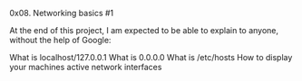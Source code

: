 0x08. Networking basics #1

At the end of this project, I am expected to be able to explain to anyone, without the help of Google:

What is localhost/127.0.0.1
What is 0.0.0.0
What is /etc/hosts
How to display your machines active network interfaces
